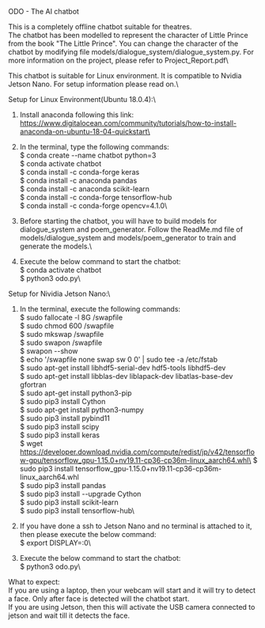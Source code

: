 ODO - The AI chatbot

This is a completely offline chatbot suitable for theatres.\
The chatbot has been modelled to represent the character of Little Prince from the book "The Little Prince". You can change the character of the chatbot by modifying file models/dialogue_system/dialogue_system.py. For more information on the project, please refer to Project_Report.pdf\

This chatbot is suitable for Linux environment. It is compatible to Nvidia Jetson Nano. For setup information please read on.\
 

 
Setup for Linux Environment(Ubuntu 18.0.4):\

1. Install anaconda following this link: \
https://www.digitalocean.com/community/tutorials/how-to-install-anaconda-on-ubuntu-18-04-quickstart\

2. In the terminal, type the following commands:\
$ conda create --name chatbot python=3\
$ conda activate chatbot\
$ conda install -c conda-forge keras\
$ conda install -c anaconda pandas\
$ conda install -c anaconda scikit-learn\
$ conda install -c conda-forge tensorflow-hub\
$ conda install -c conda-forge opencv=4.1.0\\

3. Before starting the chatbot, you will have to build models for dialogue_system and poem_generator. Follow the ReadMe.md file of models/dialogue_system and models/poem_generator to train and generate the models.\\

3. Execute the below command to start the chatbot:\
$ conda activate chatbot\
$ python3 odo.py\\

Setup for Nividia Jetson Nano:\\

1. In the terminal, execute the following commands:\
$ sudo fallocate -l 8G /swapfile\
$ sudo chmod 600 /swapfile\
$ sudo mkswap /swapfile\
$ sudo swapon /swapfile\
$ swapon --show\
$ echo '/swapfile none swap sw 0 0' | sudo tee -a /etc/fstab\
$ sudo apt-get install libhdf5-serial-dev hdf5-tools libhdf5-dev\
$ sudo apt-get install libblas-dev liblapack-dev libatlas-base-dev gfortran\
$ sudo apt-get install python3-pip\
$ sudo pip3 install Cython\
$ sudo apt-get install python3-numpy\
$ sudo pip3 install pybind11\
$ sudo pip3 install scipy\
$ sudo pip3 install keras\
$ wget https://developer.download.nvidia.com/compute/redist/jp/v42/tensorflow-gpu/tensorflow_gpu-1.15.0+nv19.11-cp36-cp36m-linux_aarch64.whl\
$ sudo pip3 install tensorflow_gpu-1.15.0+nv19.11-cp36-cp36m-linux_aarch64.whl\
$ sudo pip3 install pandas\
$ sudo pip3 install --upgrade Cython\
$ sudo pip3 install scikit-learn\
$ sudo pip3 install tensorflow-hub\\

2. If you have done a ssh to Jetson Nano and no terminal is attached to it, then please execute the below command:\
$ export DISPLAY=:0\\

3. Execute the below command to start the chatbot:\
$ python3 odo.py\\

What to expect:\
If you are using a laptop, then your webcam will start and it will try to detect a face. Only after face is detected will the chatbot start.\
If you are using Jetson, then this will activate the USB camera connected to jetson and wait till it detects the face.
